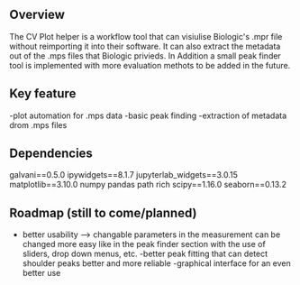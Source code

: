 ## Overview
The CV Plot helper is a workflow tool that can visiulise Biologic's .mpr file without reimporting it into their software. It can also extract the metadata out of the .mps files that Biologic privieds. In Addition a small peak finder tool is implemented with more evaluation methots to be added in the future.


## Key feature
-plot automation for .mps data
-basic peak finding
-extraction of metadata drom .mps files


## Dependencies
galvani==0.5.0
ipywidgets==8.1.7
jupyterlab_widgets==3.0.15
matplotlib==3.10.0
numpy 
pandas 
path
rich
scipy==1.16.0
seaborn==0.13.2


## Roadmap (still to come/planned)
- better usability --> changable parameters in the measurement can be changed more easy like in the peak finder section with the use of sliders, drop down menus, etc.
-better peak fitting that can detect shoulder peaks better and more reliable
-graphical interface for an even better use
